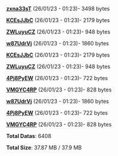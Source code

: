[**zxna33sT**](/data/zxna33sT.txt) (26/01/23 - 01:23)- 3498 bytes

[**KCEsJJbC**](/data/KCEsJJbC.txt) (26/01/23 - 01:23)- 2179 bytes

[**ZWLuyuCZ**](/data/ZWLuyuCZ.txt) (26/01/23 - 01:23)- 948 bytes

[**w87UdrVj**](/data/w87UdrVj.txt) (26/01/23 - 01:23)- 1860 bytes

[**KCEsJJbC**](/data/KCEsJJbC.txt) (26/01/23 - 01:23)- 2179 bytes

[**ZWLuyuCZ**](/data/ZWLuyuCZ.txt) (26/01/23 - 01:23)- 948 bytes

[**4Pj8PyEW**](/data/4Pj8PyEW.txt) (26/01/23 - 01:23)- 722 bytes

[**VMGYC4RP**](/data/VMGYC4RP.txt) (26/01/23 - 01:23)- 828 bytes

[**w87UdrVj**](/data/w87UdrVj.txt) (26/01/23 - 01:23)- 1860 bytes

[**4Pj8PyEW**](/data/4Pj8PyEW.txt) (26/01/23 - 01:23)- 722 bytes

[**VMGYC4RP**](/data/VMGYC4RP.txt) (26/01/23 - 01:23)- 828 bytes

**Total Datas**: 6408

**Total Size**: 37.87 MB / 37.9 MB